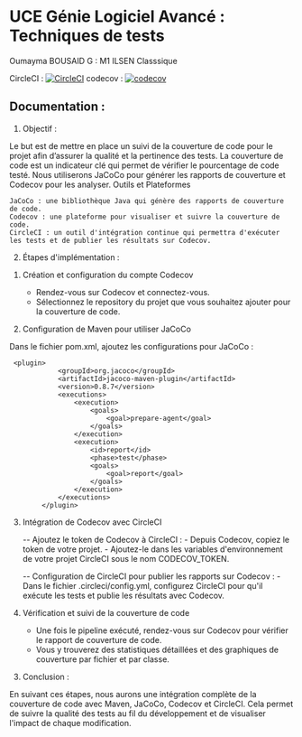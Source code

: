 # UCE Génie Logiciel Avancé : Techniques de tests

Oumayma BOUSAID
G : M1 ILSEN Classsique 

CircleCI : [![CircleCI](https://dl.circleci.com/status-badge/img/gh/Oumayma-Bousaid/ceri-m1-techniques-de-test/tree/master.svg?style=svg)](https://dl.circleci.com/status-badge/redirect/gh/Oumayma-Bousaid/ceri-m1-techniques-de-test/tree/master)
codecov : [![codecov](https://codecov.io/github/Oumayma-Bousaid/ceri-m1-techniques-de-test/graph/badge.svg?token=4IGQXO1YWH)](https://codecov.io/github/Oumayma-Bousaid/ceri-m1-techniques-de-test)

## Documentation :

1) Objectif :

Le but est de mettre en place un suivi de la couverture de code pour le projet afin d’assurer la qualité et la pertinence des tests. La couverture de code est un indicateur clé qui permet de vérifier le pourcentage de code testé. Nous utiliserons JaCoCo pour générer les rapports de couverture et Codecov pour les analyser.
Outils et Plateformes

    JaCoCo : une bibliothèque Java qui génère des rapports de couverture de code.
    Codecov : une plateforme pour visualiser et suivre la couverture de code.
    CircleCI : un outil d'intégration continue qui permettra d'exécuter les tests et de publier les résultats sur Codecov.

2) Étapes d'implémentation :

1. Création et configuration du compte Codecov

    - Rendez-vous sur Codecov et connectez-vous.
    - Sélectionnez le repository du projet que vous souhaitez ajouter pour la couverture de code.

2. Configuration de Maven pour utiliser JaCoCo

Dans le fichier pom.xml, ajoutez les configurations pour JaCoCo :

     <plugin>
				<groupId>org.jacoco</groupId>
				<artifactId>jacoco-maven-plugin</artifactId>
				<version>0.8.7</version>
				<executions>
					<execution>
						<goals>
							<goal>prepare-agent</goal>
						</goals>
					</execution>
					<execution>
						<id>report</id>
						<phase>test</phase>
						<goals>
							<goal>report</goal>
						</goals>
					</execution>
				</executions>
			</plugin>

3. Intégration de Codecov avec CircleCI

    -- Ajoutez le token de Codecov à CircleCI :
        - Depuis Codecov, copiez le token de votre projet.
        - Ajoutez-le dans les variables d'environnement de votre projet CircleCI sous le nom CODECOV_TOKEN.

    -- Configuration de CircleCI pour publier les rapports sur Codecov :
        - Dans le fichier .circleci/config.yml, configurez CircleCI pour qu'il exécute les tests et publie les résultats avec Codecov.
   
5. Vérification et suivi de la couverture de code

    - Une fois le pipeline exécuté, rendez-vous sur Codecov pour vérifier le rapport de couverture de code.
    - Vous y trouverez des statistiques détaillées et des graphiques de couverture par fichier et par classe.

3) Conclusion :

En suivant ces étapes, nous aurons une intégration complète de la couverture de code avec Maven, JaCoCo, Codecov et CircleCI. Cela permet de suivre la qualité des tests au fil du développement et de visualiser l'impact de chaque modification.
